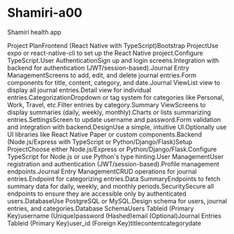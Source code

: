 # Shamiri-a00
Shamiri health app

Project PlanFrontend (React Native with TypeScript)Bootstrap ProjectUse expo or react-native-cli to set up the React Native project.Configure TypeScript.User AuthenticationSign up and login screens.Integration with backend for authentication (JWT/session-based).Journal Entry ManagementScreens to add, edit, and delete journal entries.Form components for title, content, category, and date.Journal ViewList view to display all journal entries.Detail view for individual entries.CategorizationDropdown or tag system for categories like Personal, Work, Travel, etc.Filter entries by category.Summary ViewScreens to display summaries (daily, weekly, monthly).Charts or lists summarizing entries.SettingsScreen to update username and password.Form validation and integration with backend.DesignUse a simple, intuitive UI.Optionally use UI libraries like React Native Paper or custom components.Backend (Node.js/Express with TypeScript or Python/Django/Flask)Setup ProjectChoose either Node.js/Express or Python/Django/Flask.Configure TypeScript for Node.js or use Python's type hinting.User ManagementUser registration and authentication (JWT/session-based).Profile management endpoints.Journal Entry ManagementCRUD operations for journal entries.Endpoint for categorizing entries.Data SummaryEndpoints to fetch summary data for daily, weekly, and monthly periods.SecuritySecure all endpoints to ensure they are accessible only by authenticated users.DatabaseUse PostgreSQL or MySQL.Design schema for users, journal entries, and categories.Database SchemaUsers Tableid (Primary Key)username (Unique)password (Hashed)email (Optional)Journal Entries Tableid (Primary Key)user_id (Foreign Key)titlecontentcategorydate